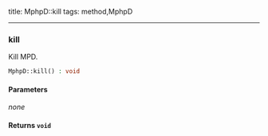 title: MphpD::kill
tags: method,MphpD

---

<div class="method">
<h3 class="method-name">kill</h3>
<p>Kill MPD.</p>

```php
MphpD::kill() : void
```

#### Parameters

*none*


#### Returns `void`




</div>